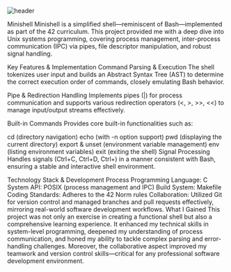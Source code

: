 ![header](https://capsule-render.vercel.app/api?type=wave&color=auto&height=300&section=header&text=capsule&fontSize=90)


Minishell
Minishell is a simplified shell—reminiscent of Bash—implemented as part of the 42 curriculum. This project provided me with a deep dive into Unix systems programming, covering process management, inter-process communication (IPC) via pipes, file descriptor manipulation, and robust signal handling.

Key Features & Implementation
Command Parsing & Execution
The shell tokenizes user input and builds an Abstract Syntax Tree (AST) to determine the correct execution order of commands, closely emulating Bash behavior.

Pipe & Redirection Handling
Implements pipes (|) for process communication and supports various redirection operators (<, >, >>, <<) to manage input/output streams effectively.

Built-in Commands
Provides core built-in functionalities such as:

cd (directory navigation)
echo (with -n option support)
pwd (displaying the current directory)
export & unset (environment variable management)
env (listing environment variables)
exit (exiting the shell)
Signal Processing
Handles signals (Ctrl+C, Ctrl+D, Ctrl+\) in a manner consistent with Bash, ensuring a stable and interactive shell environment.

Technology Stack & Development Process
Programming Language: C
System API: POSIX (process management and IPC)
Build System: Makefile
Coding Standards: Adheres to the 42 Norm rules
Collaboration: Utilized Git for version control and managed branches and pull requests effectively, mirroring real-world software development workflows.
What I Gained
This project was not only an exercise in creating a functional shell but also a comprehensive learning experience. It enhanced my technical skills in system-level programming, deepened my understanding of process communication, and honed my ability to tackle complex parsing and error-handling challenges. Moreover, the collaborative aspect improved my teamwork and version control skills—critical for any professional software development environment.

